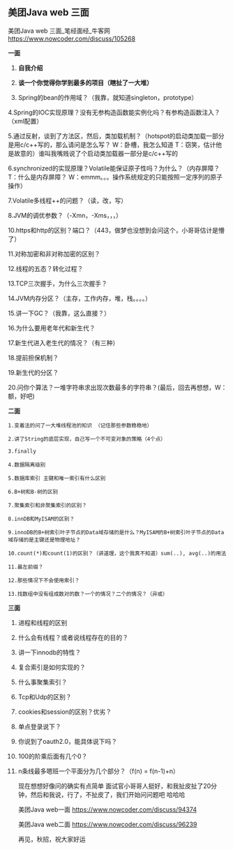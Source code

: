 ## 美团Java web 三面

美团Java web 三面_笔经面经_牛客网
https://www.nowcoder.com/discuss/105268



**一面**

1. **自我介绍** 

2. **谈一个你觉得你学到最多的项目（瞎扯了一大堆）** 

3. Spring的bean的作用域？（我靠，就知道singleton，prototype） 

  4.Spring的IOC实现原理？没有无参构造函数能实例化吗？有参构造函数注入？（xml配置） 

  5.通过反射，谈到了方法区，然后，类加载机制？（hotspot的启动类加载一部分是用c/c++写的，那么请问是怎么写？ W：卧槽，我怎么知道  T：窃笑，估计他是故意的）谁叫我嘴贱说了个启动类加载器一部分是c/c++写的 

  6.synchronized的实现原理？Volatile能保证原子性吗？为什么？（内存屏障？T：什么是内存屏障？ W：emmm。。。操作系统规定的只能按照一定序列的原子操作）  

  7.Volatile多线程++的问题？（读，改，写）  

  8.JVM的调优参数？（-Xmn，-Xms，，，）  

  10.https和http的区别？端口？（443，做梦也没想到会问这个，小哥哥估计是懵了）  

  11.对称加密和非对称加密的区别？  

  12.线程的五态？转化过程？  

  13.TCP三次握手，为什么三次握手？  

  14.JVM内存分区？（主存，工作内存，堆，栈。。。。）  

  15.讲一下GC？（我靠，这么直接？）  

  16.为什么要用老年代和新生代？  

  17.新生代进入老生代的情况？（有三种）  

  18.提前担保机制？  

  19.新生代的分区？  

  20.问你个算法？一堆字符串求出现次数最多的字符串？(最后，回去再想想，W：额，好吧)  
 

**二面**

 	1.变着法的问了一大堆线程池的知识 （记住那些参数稳稳地） 

 	2.讲了String的底层实现，自己写一个不可变对象的策略（4个点） 

 	3.finally 

 	4.数据隔离级别 

 	5.数据库索引 主键和唯一索引有什么区别 

 	6.B+树和B-树的区别 

 	7.聚集索引和非聚集索引的区别？ 

 	8.innDB和MyISAM的区别？ 

 	9.innoDB的B+树索引叶子节点的Data域存储的是什么？MyISAM的B+树索引叶子节点的Data域存储的是主键还是物理地址？ 

 	10.count(*)和count(1)的区别？（讲道理，这个我真不知道）sum(..), avg(..)的用法 

 	11.最左前缀？ 

 	12.那些情况下不会使用索引？ 

 	13.找数组中没有组成数对的数？一个的情况？二个的情况？（异或） 

 	
 

**三面** 

1. 进程和线程的区别

3. 什么会有线程？或者说线程存在的目的？ 

4. 讲一下innodb的特性？ 

5. 复合索引是如何实现的？ 

6. 什么事聚集索引？ 

7. Tcp和Udp的区别？ 

8. cookies和session的区别？优劣？ 

9. 单点登录说下？ 

10. 你说到了oauth2.0，能具体说下吗？ 

11. 100的阶乘后面有几个0？ 

12. n条线最多嗯班一个平面分为几个部分？（f(n) = f(n-1)+n） 

 	



 	现在想想好像问的确实有点简单  面试官小哥哥人挺好，和我扯皮扯了20分钟，然后和我说，行了，不扯皮了，我们开始问问题吧 哈哈哈 

 	美团Java web一面 <https://www.nowcoder.com/discuss/94374>  

 	美团Java web二面 <https://www.nowcoder.com/discuss/96239>  

 

 	再见，秋招，祝大家好运